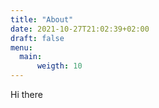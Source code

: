 ```yaml
---
title: "About"
date: 2021-10-27T21:02:39+02:00
draft: false
menu:
  main:
      weigth: 10
---
```


Hi there